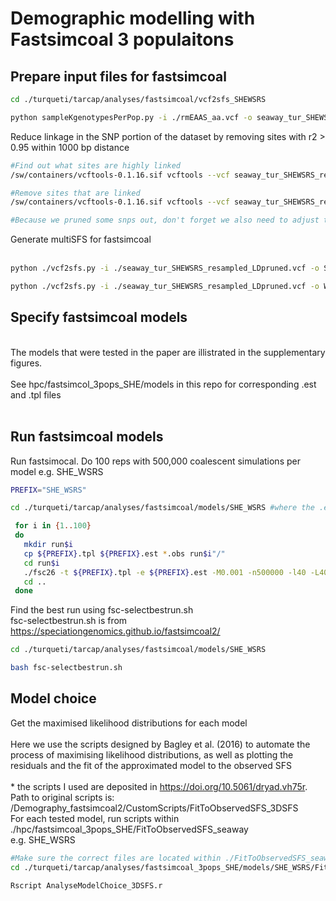 Demographic modelling with Fastsimcoal 3 populaitons
================

## Prepare input files for fastsimcoal

``` bash
cd ./turqueti/tarcap/analyses/fastsimcoal/vcf2sfs_SHEWSRS

python sampleKgenotypesPerPop.py -i ./rmEAAS_aa.vcf -o seaway_tur_SHEWSRS_resampled.vcf -p SHEWSRS_original_diploid_popmap.txt -k Ross:8,SHE:13,Weddell:15 -v
```

Reduce linkage in the SNP portion of the dataset by removing sites with
r2 \> 0.95 within 1000 bp distance

``` bash
#Find out what sites are highly linked 
/sw/containers/vcftools-0.1.16.sif vcftools --vcf seaway_tur_SHEWSRS_resampled.vcf --geno-r2 --min-r2 .95 --ld-window-bp 1000 --out ld_window_1000

#Remove sites that are linked
/sw/containers/vcftools-0.1.16.sif vcftools --vcf seaway_tur_SHEWSRS_resampled.vcf --exclude sitesLDprune.tsv --out seaway_tur_SHEWSRS_resampled_LDpruned --recode --recode-INFO-all

#Because we pruned some snps out, don't forget we also need to adjust the number of monomorphic sites proportional to the number of SNPS retained post linkage pruning 
```

Generate multiSFS for fastsimcoal  
<br>

``` bash
python ./vcf2sfs.py -i ./seaway_tur_SHEWSRS_resampled_LDpruned.vcf -o SHE_WS_RS -p ./seaway_tur_SHEWSRS_resampled_popmap.txt -q SHE,Weddell,Ross -v

python ./vcf2sfs.py -i ./seaway_tur_SHEWSRS_resampled_LDpruned.vcf -o WS_RS_SHE -p ./seaway_tur_SHEWSRS_resampled_popmap.txt -q Weddell,Ross,SHE -v
```

## Specify fastsimcoal models

<br> The models that were tested in the paper are illistrated in the
supplementary figures.  
<br> See hpc/fastsimcol_3pops_SHE/models in this repo for corresponding
.est and .tpl files  
<br>

## Run fastsimcoal models

Run fastsimocal. Do 100 reps with 500,000 coalescent simulations per
model e.g. SHE_WSRS

``` bash
PREFIX="SHE_WSRS"

cd ./turqueti/tarcap/analyses/fastsimcoal/models/SHE_WSRS #where the .est, .tpl and .obs are

 for i in {1..100}
 do
   mkdir run$i
   cp ${PREFIX}.tpl ${PREFIX}.est *.obs run$i"/"
   cd run$i
   ./fsc26 -t ${PREFIX}.tpl -e ${PREFIX}.est -M0.001 -n500000 -l40 -L40 -C10 -c10 -B10 -d --multiSFS &> log.oe
   cd ..
 done
```

Find the best run using fsc-selectbestrun.sh  
fsc-selectbestrun.sh is from
<https://speciationgenomics.github.io/fastsimcoal2/>

``` bash
cd ./turqueti/tarcap/analyses/fastsimcoal/models/SHE_WSRS

bash fsc-selectbestrun.sh
```

## Model choice

Get the maximised likelihood distributions for each model  
<br> Here we use the scripts designed by Bagley et al. (2016) to
automate the process of maximising likelihood distributions, as well as
plotting the residuals and the fit of the approximated model to the
observed SFS  
<br> \* the scripts I used are deposited in
<https://doi.org/10.5061/dryad.vh75r>. Path to original scripts is:
/Demography_fastsimcoal2/CustomScripts/FitToObservedSFS_3DSFS  
For each tested model, run scripts within
./hpc/fastsimcoal_3pops_SHE/FitToObservedSFS_seaway  
e.g. SHE_WSRS

``` bash
#Make sure the correct files are located within ./FitToObservedSFS_seaway/FilesRequired
cd ./turqueti/tarcap/analyses/fastsimcoal_3pops_SHE/models/SHE_WSRS/FitToObservedSFS_seaway

Rscript AnalyseModelChoice_3DSFS.r
```
